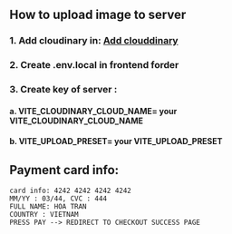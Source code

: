 ## How to upload image to server

### 1. Add cloudinary in: [Add clouddinary](https://cloudinary.com/)

### 2. Create .env.local in frontend forder

### 3. Create key of server :

#### a. VITE_CLOUDINARY_CLOUD_NAME= your VITE_CLOUDINARY_CLOUD_NAME

#### b. VITE_UPLOAD_PRESET= your VITE_UPLOAD_PRESET

## Payment card info:

```
card info: 4242 4242 4242 4242
MM/YY : 03/44, CVC : 444
FULL NAME: HOA TRAN
COUNTRY : VIETNAM
PRESS PAY --> REDIRECT TO CHECKOUT SUCCESS PAGE
```
